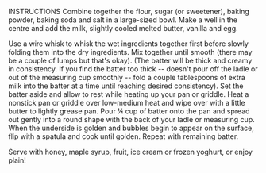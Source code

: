 INSTRUCTIONS
Combine together the flour, sugar (or sweetener), baking powder, baking soda and salt in a large-sized bowl. Make a well in the centre and add the milk, slightly cooled melted butter, vanilla and egg.

Use a wire whisk to whisk the wet ingredients together first before slowly folding them into the dry ingredients. Mix together until smooth (there may be a couple of lumps but that's okay).
(The batter will be thick and creamy in consistency. If you find the batter too thick -- doesn't pour off the ladle or out of the measuring cup smoothly -- fold a couple tablespoons of extra milk into the batter at a time until reaching desired consistency).
Set the batter aside and allow to rest while heating up your pan or griddle. 
Heat a nonstick pan or griddle over low-medium heat and wipe over with a little butter to lightly grease pan. Pour ¼ cup of batter onto the pan and spread out gently into a round shape with the back of your ladle or measuring cup.
When the underside is golden and bubbles begin to appear on the surface, flip with a spatula and cook until golden. Repeat with remaining batter.

Serve with honey, maple syrup, fruit, ice cream or frozen yoghurt, or enjoy plain!
